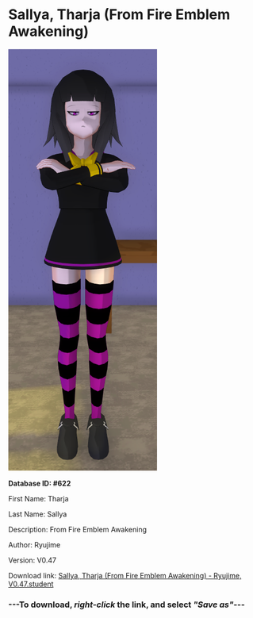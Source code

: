 # Sallya, Tharja (From Fire Emblem Awakening)

<img src="https://raw.githubusercontent.com/Arbiter1223/Daigaku-Gurashi-Custom-Students/master/Students/Files/Sallya%2C%20Tharja%20(From%20Fire%20Emblem%20Awakening).png" title="Sallya, Tharja (From Fire Emblem Awakening) - Ryujime, V0.47">

**Database ID: #622**

First Name: Tharja

Last Name: Sallya

Description: From Fire Emblem Awakening

Author: Ryujime

Version: V0.47

Download link: <a href="https://raw.githubusercontent.com/Arbiter1223/Daigaku-Gurashi-Custom-Students/master/Students/Files/Sallya%2C%20Tharja%20(From%20Fire%20Emblem%20Awakening)%20-%20Ryujime%2C%20V0.47.student">Sallya, Tharja (From Fire Emblem Awakening) - Ryujime, V0.47.student</a>

### ---**To download, _right-click_ the link, and select _"Save as"_**---
